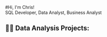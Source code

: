 #Hi, I'm Chris! <br/><a>SQL Developer</a>, <a>Data Analyst</a>, <a>Business Analyst</a>

<h2>👨‍💻 Data Analysis Projects:</h2>
